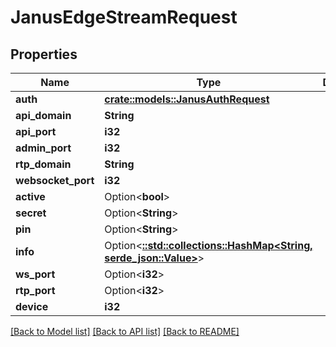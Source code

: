 # JanusEdgeStreamRequest

## Properties

Name | Type | Description | Notes
------------ | ------------- | ------------- | -------------
**auth** | [**crate::models::JanusAuthRequest**](JanusAuthRequest.md) |  | 
**api_domain** | **String** |  | 
**api_port** | **i32** |  | 
**admin_port** | **i32** |  | 
**rtp_domain** | **String** |  | 
**websocket_port** | **i32** |  | 
**active** | Option<**bool**> |  | [optional]
**secret** | Option<**String**> |  | [optional]
**pin** | Option<**String**> |  | [optional]
**info** | Option<[**::std::collections::HashMap<String, serde_json::Value>**](serde_json::Value.md)> |  | [optional]
**ws_port** | Option<**i32**> |  | [optional]
**rtp_port** | Option<**i32**> |  | [optional]
**device** | **i32** |  | 

[[Back to Model list]](../README.md#documentation-for-models) [[Back to API list]](../README.md#documentation-for-api-endpoints) [[Back to README]](../README.md)


